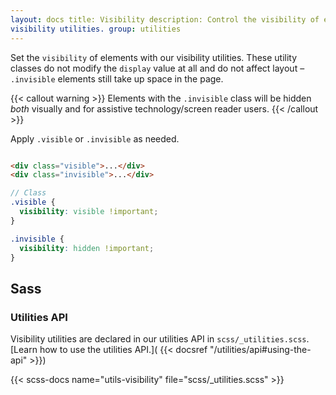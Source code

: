 ```yaml
---
layout: docs title: Visibility description: Control the visibility of elements, without modifying their display, with
visibility utilities. group: utilities
---
```


Set the `visibility` of elements with our visibility utilities. These utility classes do not modify the `display` value
at all and do not affect layout – `.invisible` elements still take up space in the page.

{{< callout warning >}} Elements with the `.invisible` class will be hidden *both* visually and for assistive
technology/screen reader users. {{< /callout >}}

Apply `.visible` or `.invisible` as needed.

```html

<div class="visible">...</div>
<div class="invisible">...</div>
```

```scss
// Class
.visible {
  visibility: visible !important;
}

.invisible {
  visibility: hidden !important;
}
```

## Sass

### Utilities API

Visibility utilities are declared in our utilities API in `scss/_utilities.scss`. [Learn how to use the utilities API.](
{{< docsref "/utilities/api#using-the-api" >}})

{{< scss-docs name="utils-visibility" file="scss/_utilities.scss" >}}
